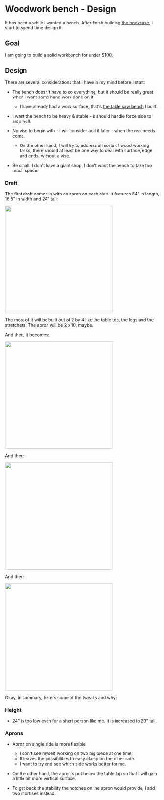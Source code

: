 # Woodwork bench - Design

It has been a while I wanted a bench. After finish building [the bookcase](./CubeBookcase.md), I start to spend time design it.

## Goal

I am going to build a solid workbench for under $100.

## Design

There are several considerations that I have in my mind before I start:

* The bench doesn't have to do everything, but it should be really great when I want some hand work done on it.
  * I have already had a work surface, that's [the table saw bench](./TableSawBench.md) I built.

* I want the bench to be heavy & stable - it should handle force side to side well.

* No vise to begin with - I will consider add it later - when the real needs come.
  * On the other hand, I will try to address all sorts of wood working tasks, there should at least be one way to deal with surface, edge and ends, without a vise.

* Be small. I don't have a giant shop, I don't want the bench to take too much space.

### Draft

The first draft comes in with an apron on each side. It features 54" in length, 16.5" in width and 24" tall:

<img src='./images/WorkBenchV4.png' width='350' />

The most of it will be built out of 2 by 4 like the table top, the legs and the stretchers. The apron will be 2 x 10, maybe.

And then, it becomes:

<img src='./images/WorkBenchV7.png' width='350' />

And then:

<img src='./images/WorkbenchV12.png' width='350' />

And then:

<img src='./images/WorkBenchV20.png' width='350' />

Okay, in summary, here's some of the tweaks and why:

### Height

* 24" is too low even for a short person like me. It is increased to 29" tall.

### Aprons

* Apron on single side is more flexible
  * I don't see myself working on two big piece at one time.
  * It leaves the possibilities to easy clamp on the other side.
  * I want to try and see which side works better for me.
* On the other hand, the apron's put below the table top so that I will gain a little bit more vertical surface.

* To get back the stability the notches on the apron would provide, I add two mortises instead.
